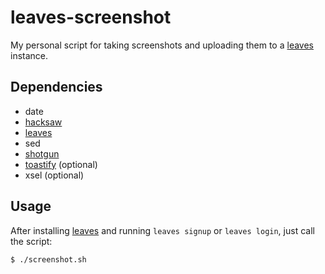 # leaves-screenshot

My personal script for taking screenshots and uploading them to a [leaves]
instance.

## Dependencies

- date
- [hacksaw]
- [leaves]
- sed
- [shotgun]
- [toastify] (optional)
- xsel (optional)

## Usage

After installing [leaves] and running `leaves signup` or `leaves login`, just
call the script:

```shell script
$ ./screenshot.sh
```

[hacksaw]: https://github.com/neXromancers/hacksaw
[leaves]: https://github.com/leaves-host/leaves
[shotgun]: https://github.com/neXromancers/shotgun
[toastify]: https://github.com/hoodie/toastify

